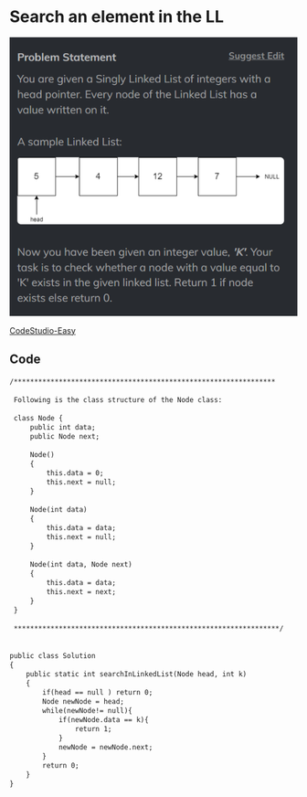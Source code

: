 # Search an element in the LL
![ques](image-5.png)

[CodeStudio-Easy](https://www.codingninjas.com/studio/problems/search-in-a-linked-list_975381?utm_source=striver&utm_medium=website&utm_campaign=a_zcoursetuf)

## Code
```
/****************************************************************

 Following is the class structure of the Node class:

 class Node {
     public int data;
     public Node next;
    
     Node()
     {
         this.data = 0;
         this.next = null;
     }
    
     Node(int data)
     {
         this.data = data;
         this.next = null;
     }
    
     Node(int data, Node next)
     {
         this.data = data;
         this.next = next;
     }
 }

 *****************************************************************/


public class Solution
{
    public static int searchInLinkedList(Node head, int k)
    {
        if(head == null ) return 0;
        Node newNode = head;
        while(newNode!= null){
            if(newNode.data == k){
                return 1;
            }
            newNode = newNode.next;
        }
        return 0;
    }
}
```

